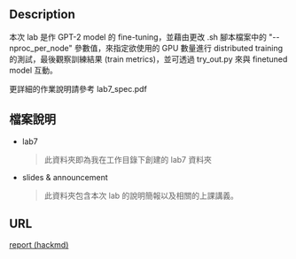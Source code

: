 ## Description
本次 lab 是作 GPT-2 model 的 fine-tuning，並藉由更改 .sh 腳本檔案中的 "--nproc_per_node" 參數值，來指定欲使用的 GPU 數量進行 distributed training 的測試，最後觀察訓練結果 (train metrics)，並可透過 try_out.py 來與 finetuned model 互動。

更詳細的作業說明請參考 lab7_spec.pdf
## 檔案說明
- lab7
    > 此資料夾即為我在工作目錄下創建的 lab7 資料夾
- slides & announcement
    > 此資料夾包含本次 lab 的說明簡報以及相關的上課講義。
## URL
[report (hackmd)](https://hackmd.io/@u_46AznXS7-aLzZ7_uD4WQ/HkwjzDRt6)